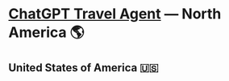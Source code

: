 # [ChatGPT Travel Agent](https://chat.openai.com/) — North America 🌎 
## United States of America 🇺🇸 

